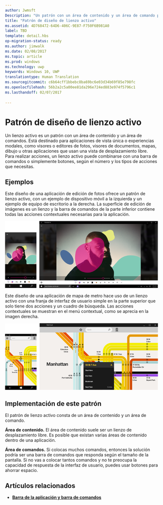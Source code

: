 ```yaml
---
author: Jwmsft
Description: "Un patrón con un área de contenido y un área de comando para aplicaciones de vista única o experiencias modales, como visores o editores de fotos, visores de documentos, mapas, dibujo u otras aplicaciones que usan una vista de desplazamiento libre."
title: "Patrón de diseño de lienzo activo"
ms.assetid: 4D768472-64D6-406C-9E87-F750F6B981A0
label: TBD
template: detail.hbs
op-migration-status: ready
ms.author: jimwalk
ms.date: 02/08/2017
ms.topic: article
ms.prod: windows
ms.technology: uwp
keywords: Windows 10, UWP
translationtype: Human Translation
ms.sourcegitcommit: c6b64cff1bbebc8ba69bc6e03d34b69f85e798fc
ms.openlocfilehash: 56b2a2c5a00ee81da296e724ed883e974f5796c1
ms.lasthandoff: 02/07/2017

---
```

# <a name="active-canvas-layout-pattern"></a>Patrón de diseño de lienzo activo

Un lienzo activo es un patrón con un área de contenido y un área de comandos. Está destinado para aplicaciones de vista única o experiencias modales, como visores o editores de fotos, visores de documentos, mapas, dibujo u otras aplicaciones que usan una vista de desplazamiento libre. Para realizar acciones, un lienzo activo puede combinarse con una barra de comandos o simplemente botones, según el número y los tipos de acciones que necesitas.

## <a name="examples"></a>Ejemplos

Este diseño de una aplicación de edición de fotos ofrece un patrón de lienzo activo, con un ejemplo de dispositivo móvil a la izquierda y un ejemplo de equipo de escritorio a la derecha. La superficie de edición de imágenes es un lienzo y la barra de comandos de la parte inferior contiene todas las acciones contextuales necesarias para la aplicación.

![Ejemplo de un editor de fotos con el patrón de lienzo activo](images/uap-photo-pc-phone-700.png)

Este diseño de una aplicación de mapa de metro hace uso de un lienzo activo con una franja de interfaz de usuario simple en la parte superior que solo tiene dos acciones y un cuadro de búsqueda. Las acciones contextuales se muestran en el menú contextual, como se aprecia en la imagen derecha.

![Ejemplo de una aplicación de mapas con el patrón de lienzo activo](images/uap-subway-pc-phone-700.png)


## <a name="implementing-this-pattern"></a>Implementación de este patrón

El patrón de lienzo activo consta de un área de contenido y un área de comando.

**Área de contenido.**  El área de contenido suele ser un lienzo de desplazamiento libre. Es posible que existan varias áreas de contenido dentro de una aplicación.

**Área de comandos.**  Si colocas muchos comandos, entonces la solución podría ser una barra de comandos que responda según el tamaño de la pantalla. Si no vas a colocar tantos comandos y no te preocupa la capacidad de respuesta de la interfaz de usuario, puedes usar botones para ahorrar espacio.



## <a name="related-articles"></a>Artículos relacionados

-   [**Barra de la aplicación y barra de comandos**](../controls-and-patterns/app-bars.md)

